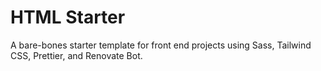 # HTML Starter

A bare-bones starter template for front end projects using Sass, Tailwind CSS, Prettier, and Renovate Bot.

